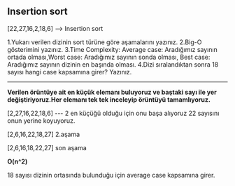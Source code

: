 ## Insertion sort

[22,27,16,2,18,6]   --> Insertion sort

1.Yukarı verilen dizinin sort türüne göre aşamalarını yazınız.
2.Big-O gösterimini yazınız.
3.Time Complexity: 
Average case: Aradığımız sayının ortada olması,Worst case: Aradığımız sayının sonda olması, Best case: Aradığımız sayının dizinin en başında olması.
4.Dizi sıralandıktan sonra 18 sayısı hangi case kapsamına girer? Yazınız.

-------
**Verilen örüntüye ait en küçük elemanı buluyoruz ve baştaki sayı ile yer değiştiriyoruz.Her elemanı tek tek inceleyip örüntüyü tamamlıyoruz.**

[2,27,16,22,18,6] --- 2 en küçüğü olduğu için onu başa alıyoruz 22 sayısını onun yerine koyuyoruz.

[2,6,16,22,18,27]  2.aşama

[2,6,16,18,22,27]  son aşama

**O(n^2)**

18 sayısı dizinin ortasında bulunduğu için average case  kapsamına girer.


